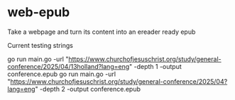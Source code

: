 # web-epub
Take a webpage and turn its content into an ereader ready epub

Current testing strings


go run main.go -url "https://www.churchofjesuschrist.org/study/general-conference/2025/04/13holland?lang=eng" -depth 1 -output conference.epub
go run main.go -url "https://www.churchofjesuschrist.org/study/general-conference/2025/04?lang=eng" -depth 2 -output conference.epub